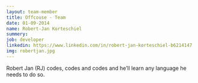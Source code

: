 ```yaml
---
layout: team-member
title: Offcouse - Team
date: 01-09-2014
name: Robert-Jan Korteschiel
summery:
job: developer
linkedin: https://www.linkedin.com/in/robert-jan-korteschiel-b6214147
img: robertjan.jpg
---
```

Robert Jan (RJ) codes, codes and codes and he’ll learn any language he needs to do so. 
